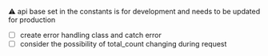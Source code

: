 :warning: api base set in the constants is for development and needs to be updated for production

- [ ] create error handling class and catch error
- [ ] consider the possibility of total_count changing during request
